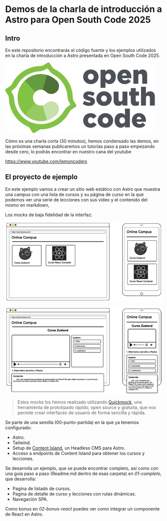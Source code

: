 # Demos de la charla de introducción a Astro para Open South Code 2025

## Intro

En este repositorio encontrarás el código fuente y los ejemplos utilizados en la charla de introducción a Astro presentada en Open South Code 2025.

![Logo open south code](./assets/logo_osc.jpg)

Cómo es una charla corta (30 minutos), hemos condensado las demos, en las próximas semanas publicaremos un tutorías paso a paso empezando desde cero, lo podrás encontrar en nuestro cana del youtube

https://www.youtube.com/lemoncoders

## El proyecto de ejemplo

En este ejemplo vamos a crear un sitio web estático con Astro que muestra una campus con una lista de cursos y su página de curso en la que podemos ver una serie de lecciones con sus video y el contenido del mismo en markdown,

Los mocks de baja fidelidad de la interfaz:

![Listado de cursos](./assets/pagina-1-listado_800.jpg)

![Página de curso](./assets/pagina-2-curso_800.jpg)

> Estos mocks los hemos realizado utilizando [Quickmock](https://www.quickmock.net/), una herramienta de prototipado rápido, open source y gratuita, que nos permite crear interfaces de usuario de forma sencilla y rápida.

Se parte de una semilla (00-punto-partida) en la que ya tenemos configurado:

- Astro.
- Tailwind.
- Setup de [Content Island](https://contentisland.net/), un Headless CMS para Astro.
- Acceso a endpoints de Content Island para obtener los cursos y lecciones.

Se desarrolla un ejemplo, que se puede encontrar completo, así como con una guía paso a paso (Readme.md dentro de esas carpeta) en _01-completo_, que desarrolla:

- Pagina de listado de cursos.
- Pagina de detalle de curso y lecciones con rutas dinámicas.
- Navegación SPA.

Como bonus en _02-bonus-react_ puedes ver como integrar un componente de React en Astro.
